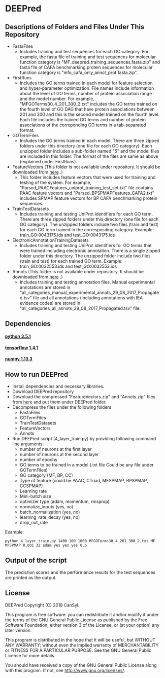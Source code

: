 
# DEEPred 
## Descriptions of Folders and Files Under This Repository
* FastaFiles
    * Includes training and test sequences for each GO category. For example, the fasta file of training and test sequences for molecular function category is "MF_deepred_training_sequences.fasta.zip" and fasta file of CAFA benchmarking protein sequences for molecular function category is "mfo_cafa_only_annot_prot.fasta.zip".
* FirstRuns
    * Includes the GO terms trained in each model for feature selection and hyper-parameter optimization. File names include information about the level of GO terms, number of protein association range and the model number. For example, "MFGOTerms30_4_201_300_2.txt" includes the GO terms trained on the fourth level of GO DAG that have protein associations between 201 and 300 and this is the second model trained on the fourth level. Each file includes the trained GO terms and number of protein associations of the correponding GO terms in a tab-separated format.
* GOTermFiles
    * Includes the GO terms trained in each model. There are three zipped folders under this directory (one file for each GO category). Each unzipped folder includes a sub-folder named "5" and the model files are included in this folder. The format of the files are same as above (explained under FirstRuns).
* FeatureVectors (This folder is not available under repository. It should be downloaded from [here](http://goo.gl/Kd7FkU) .)
    * This folder includes feature vectors that were used for training and testing of the system. For example, "Parsed_PAACFeatures_uniprot_training_test_set.txt" file contains PAAC feature vectors and "Parsed_BPSPMAPFeatures_CAFA2.txt" includes SPMAP feature vectors for BP CAFA benchmarking protein sequences.
* TrainTestDatasets
    * Includes training and testing UniProt identifiers for each GO term. There are three zipped folders under this directory (one file for each GO category). The unzipped folders include two files (train and test) for each GO term trained in the corresposding category. Example:  train_GO:0043175.ids and test_GO:0043175.ids
* ElectronicAnnotationTrainingDatasets
    * Includes training and testing UniProt identifiers for GO terms that were trained including electronic annotation. There is a single zipped folder under this directory. The unzipped folder include two files (train and test) for each trained GO term. Example:  train_GO:0032553.ids and test_GO:0032553.ids
* Annots  (This folder is not available under repository. It should be downloaded from [here](http://goo.gl/Kd7FkU) .)
    * Includes training and testing annotation files. Manual experimental annotations are stored in  "all_categories_manual_experimental_annots_29_08_2017_Propagated.tsv" file and all annotations (including annotations with IEA evidence codes) are stored in "all_categories_all_annots_29_08_2017_Propagated.tsv" file.


         
## Dependencies
#### [python 3.5.1](https://www.python.org/downloads/release/python-351/)
#### [tensorflow 1.4.1](https://github.com/tensorflow/tensorflow/releases/tag/v1.4.1)
#### [numpy 1.13.3](https://pypi.python.org/pypi/numpy/1.13.3)


## How to run DEEPred
* Install dependencies and necessary libraries.
* Download DEEPred repository
* Download the compressed "FeatureVectors.zip" and "Annots.zip" files from [here](http://goo.gl/Kd7FkU) and put them under DEEPred folder. 
* Decompress the files under the following folders
    * FastaFiles
    * GOTermFiles
    * TrainTestDatasets
    * FeatureVectors
    * Annots
* Run DEEPred script (4_layer_train.py) by providing following command line arguments:
    * number of neurons at the first layer
    * number of neurons at the second layer
    * number of epochs
    * GO terms to be trained in a model (.txt file Could be any file under GOTermFiles)
    * GO category (MF, BP, CC)
    * Type of feature (could be PAAC, CTriad, MFSPMAP, BPSPMAP, CCSPMAP)
    * Learning rate
    * Mini-batch size
    * optimizer type (adam, momentum, rmsprop)
    * normalize_inputs (yes, no)
    * batch_normalization (yes, no)
    * learning_rate_decay (yes, no)
    * drop_out_rate


Example:
```
python 4_layer_train.py 1400 100 1000 MFGOTerms30_4_201_300_2.txt MF MFSPMAP 0.001 32 adam yes yes yes 0.6
```
## Output of the script
The prediction scores and the performance results for the test sequences are printed as the output.
## License
DEEPred
    Copyright (C) 2018 CanSyL

This program is free software: you can redistribute it and/or modify it under the terms of the GNU General Public License as published by the Free Software Foundation, either version 3 of the License, or (at your option) any later version.

This program is distributed in the hope that it will be useful, but WITHOUT ANY WARRANTY; without even the implied warranty of MERCHANTABILITY or FITNESS FOR A PARTICULAR PURPOSE. See the GNU General Public License for more details.

You should have received a copy of the GNU General Public License along with this program.  If not, see <http://www.gnu.org/licenses/>.


